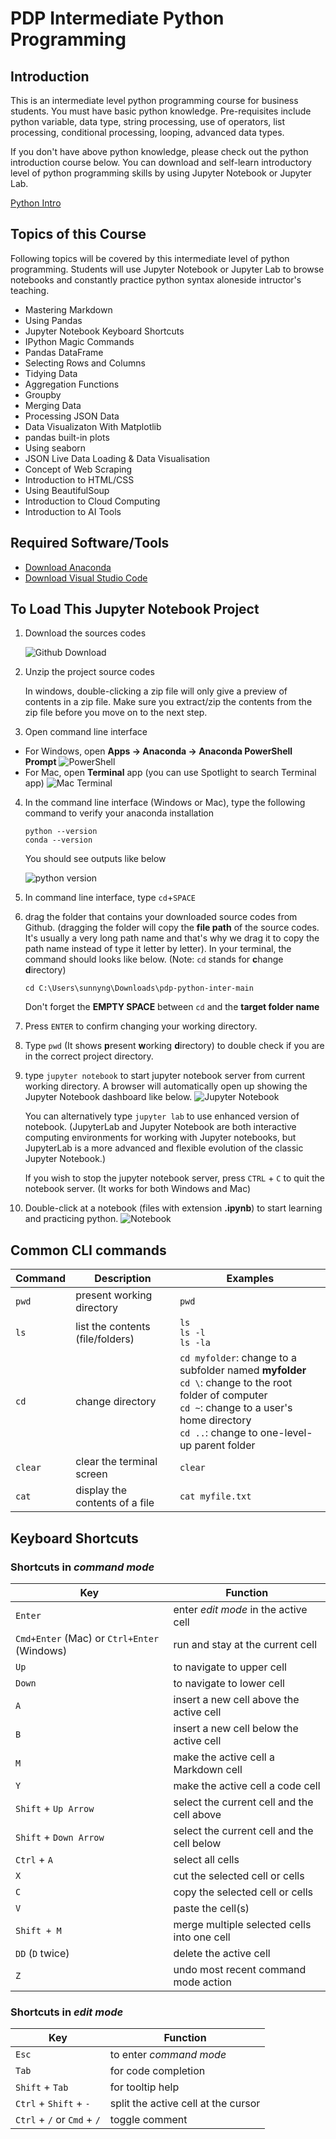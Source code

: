 # PDP Intermediate Python Programming

## Introduction

This is an intermediate level python programming course for business students. You must have basic python knowledge. Pre-requisites include python variable, data type, string processing, use of operators, list processing, conditional processing, looping, advanced data types.

If you don't have above python knowledge, please check out the python introduction course below. You can download and self-learn introductory level of python programming skills by using Jupyter Notebook or Jupyter Lab.

[Python Intro](https://github.com/ngsanluk/PythonIntro-Answer)

## Topics of this Course

Following topics will be covered by this intermediate level of python programming. Students will use Jupyter Notebook or Jupyter Lab to browse notebooks and constantly practice python syntax aloneside intructor's teaching.

- Mastering Markdown
- Using Pandas
- Jupyter Notebook Keyboard Shortcuts
- IPython Magic Commands
- Pandas DataFrame
- Selecting Rows and Columns
- Tidying Data
- Aggregation Functions
- Groupby
- Merging Data
- Processing JSON Data
- Data Visualizaton With Matplotlib
- pandas built-in plots
- Using seaborn
- JSON Live Data Loading & Data Visualisation
- Concept of Web Scraping
- Introduction to HTML/CSS
- Using BeautifulSoup
- Introduction to Cloud Computing
- Introduction to AI Tools

## Required Software/Tools

- [Download Anaconda](https://www.anaconda.com/download)
- [Download Visual Studio Code](https://code.visualstudio.com/download)

## To Load This Jupyter Notebook Project

1. Download the sources codes

   ![Github Download](./images/github-download.png)

2. Unzip the project source codes

   In windows, double-clicking a zip file will only give a preview of contents in a zip file. Make sure you extract/zip the contents from the zip file before you move on to the next step.

3. Open command line interface

- For Windows, open **Apps -> Anaconda -> Anaconda PowerShell Prompt**
  ![PowerShell](./images/anaconda-powershell.png)
- For Mac, open **Terminal** app (you can use Spotlight to search Terminal app)
  ![Mac Terminal](./images/mac-terminal.png)

4. In the command line interface (Windows or Mac), type the following command to verify your anaconda installation

   ```
   python --version
   conda --version
   ```

   You should see outputs like below

   ![python version](./images/python-version.png)

5. In command line interface, type `cd`+`SPACE`
6. drag the folder that contains your downloaded source codes from Github. (dragging the folder will copy the **file path** of the source codes. It's usually a very long path name and that's why we drag it to copy the path name instead of type it letter by letter). In your terminal, the command should looks like below. (Note: `cd` stands for **c**hange **d**irectory)

   `cd C:\Users\sunnyng\Downloads\pdp-python-inter-main`

   Don't forget the **EMPTY SPACE** between `cd` and the **target folder name**

7. Press `ENTER` to confirm changing your working directory.
8. Type `pwd` (It shows **p**resent **w**orking **d**irectory) to double check if you are in the correct project directory.
9. type `jupyter notebook` to start jupyter notebook server from current working directory. A browser will automatically open
   up showing the Jupyter Notebook dashboard like below.
   ![Jupyter Notebook](./images/jupyter-notebook.png)

   You can alternatively type `jupyter lab` to use enhanced version of notebook. (JupyterLab and Jupyter Notebook are both interactive computing environments for working with Jupyter notebooks, but JupyterLab is a more advanced and flexible evolution of the classic Jupyter Notebook.)

   If you wish to stop the jupyter notebook server, press `CTRL` + `C` to quit the notebook server. (It works for both Windows and Mac)

10. Double-click at a notebook (files with extension **.ipynb**) to start learning and practicing python.
    ![Notebook](./images/notebook.png)

## Common CLI commands

| Command | Description                      | Examples                                                                                                                                                                                                     |
| ------- | -------------------------------- | ------------------------------------------------------------------------------------------------------------------------------------------------------------------------------------------------------------ |
| `pwd`   | present working directory        | `pwd`                                                                                                                                                                                                        |
| `ls`    | list the contents (file/folders) | `ls` <br> `ls -l` <br> `ls -la`                                                                                                                                                                              |
| `cd`    | change directory                 | `cd myfolder`: change to a subfolder named **myfolder** <br> `cd \`: change to the root folder of computer <br> `cd ~`: change to a user's home directory <br> `cd ..`: change to one-level-up parent folder |
| `clear` | clear the terminal screen        | `clear`                                                                                                                                                                                                      |
| `cat`   | display the contents of a file   | `cat myfile.txt`                                                                                                                                                                                             |

## Keyboard Shortcuts

### Shortcuts in _command mode_

| Key                                         | Function                                    |
| ------------------------------------------- | ------------------------------------------- |
| `Enter`                                     | enter _edit mode_ in the active cell        |
| `Cmd+Enter` (Mac) or `Ctrl+Enter` (Windows) | run and stay at the current cell            |
| `Up`                                        | to navigate to upper cell                   |
| `Down`                                      | to navigate to lower cell                   |
| `A`                                         | insert a new cell above the active cell     |
| `B`                                         | insert a new cell below the active cell     |
| `M`                                         | make the active cell a Markdown cell        |
| `Y`                                         | make the active cell a code cell            |
| `Shift` + `Up Arrow`                        | select the current cell and the cell above  |
| `Shift` + `Down Arrow`                      | select the current cell and the cell below  |
| `Ctrl` + `A`                                | select all cells                            |
| `X`                                         | cut the selected cell or cells              |
| `C`                                         | copy the selected cell or cells             |
| `V`                                         | paste the cell(s)                           |
| `Shift + M`                                 | merge multiple selected cells into one cell |
| `DD` (`D` twice)                            | delete the active cell                      |
| `Z`                                         | undo most recent command mode action        |

### Shortcuts in _edit mode_

| Key                         | Function                            |
| --------------------------- | ----------------------------------- |
| `Esc`                       | to enter _command mode_             |
| `Tab`                       | for code completion                 |
| `Shift` + `Tab`             | for tooltip help                    |
| `Ctrl` + `Shift` + `-`      | split the active cell at the cursor |
| `Ctrl` + `/` or `Cmd` + `/` | toggle comment                      |

